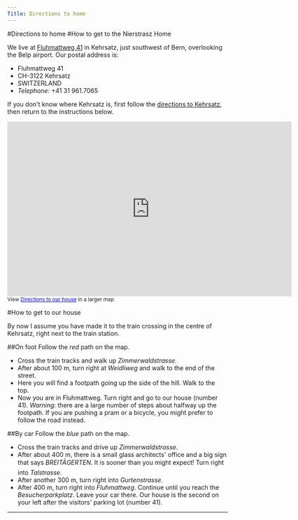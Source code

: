 ```yaml
---
Title: Directions to home
---
```

#Directions to home
#How to get to the Nierstrasz Home

We live at [Fluhmattweg 41](http://map.search.ch/3122-kehrsatz/fluhmattweg-41.en.html) in Kehrsatz, just southwest of Bern, overlooking the Belp airport. Our postal address is: 

- Fluhmattweg 41 
- CH-3122 Kehrsatz 
- SWITZERLAND 
- *Telephone:* \+41 31 961.7065 

If you don't know where Kehrsatz is, first follow the [directions to Kehrsatz](%base_url%/staff/oscar/kehrsatz), then return to the instructions below.

<iframe width="650" height="400" frameborder="0" scrolling="no" marginheight="0" marginwidth="0" src="http://maps.google.com/maps/ms?hl=en&amp;ie=UTF8&amp;msa=0&amp;msid=110476830793224828628.00046cafd248d8a595b14&amp;ll=46.909856,7.469158&amp;spn=0.006926,0.013915&amp;output=embed"></iframe><br /><small>View <a href="http://maps.google.com/maps/ms?hl=en&amp;ie=UTF8&amp;msa=0&amp;msid=110476830793224828628.00046cafd248d8a595b14&amp;ll=46.909856,7.469158&amp;spn=0.006926,0.013915&amp;source=embed" style="color:#0000FF;text-align:left">Directions to our house</a> in a larger map</small>

#How to get to our house

By now I assume you have made it to the train crossing in the centre of Kehrsatz, right next to the train station. 

##On foot
Follow the *red* path on the map.

- Cross the train tracks and walk up *Zimmerwaldstrasse*.
- After about 100 m, turn right at *Weidliweg* and walk to the end of the street.
- Here you will find a footpath going up the side of the hill. Walk to the top.
- Now you are in Fluhmattweg. Turn right and go to our house (number 41).
*Warning:* there are a large number of steps about halfway up the footpath. If you are pushing a pram or a bicycle, you might prefer to follow the road instead.

##By car
Follow the *blue* path on the map.

- Cross the train tracks and drive up *Zimmerwaldstrasse*.
- After about 400 m, there is a small glass architects' office and a big sign that says *BREITÃGERTEN*. It is sooner than you might expect! Turn right into *Talstrasse*.
- After another 300 m, turn right into *Gurtenstrasse*.
- After 400 m, turn right into *Fluhmattweg*. Continue until you reach the *Besucherparkplatz*. Leave your car there. Our house is the second on your left after the visitors' parking lot (number 41).

---
